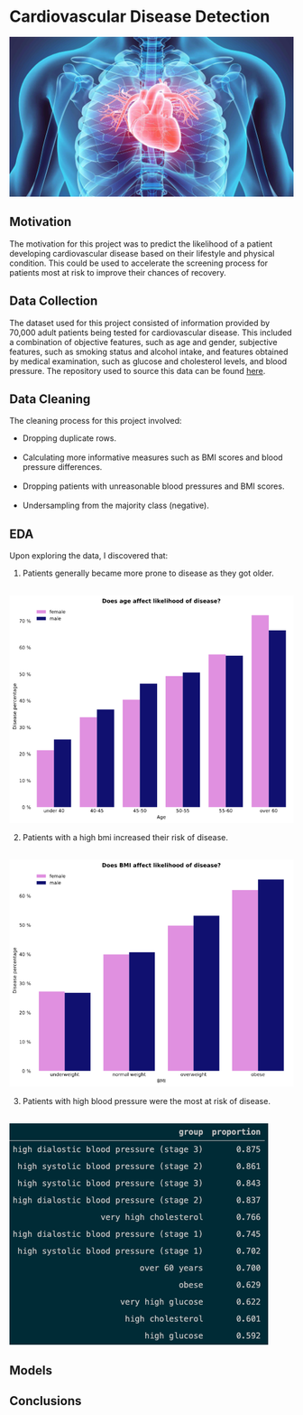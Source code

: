 # Cardiovascular Disease Detection

<img src="/images/cardio_banner.jpeg"/>

## Motivation

The motivation for this project was to predict the likelihood of a patient developing cardiovascular disease based on their lifestyle and physical condition. This could be used to accelerate the screening process for patients most at risk to improve their chances of recovery.

## Data Collection

The dataset used for this project consisted of information provided by 70,000 adult patients being tested for cardiovascular disease. This included a combination of objective features, such as age and gender, subjective features, such as smoking status and alcohol intake, and features obtained by medical examination, such as glucose and cholesterol levels, and blood pressure. The repository used to source this data can be found [here](https://www.kaggle.com/sulianova/cardiovascular-disease-dataset).

## Data Cleaning

The cleaning process for this project involved:

- Dropping duplicate rows. <br/><br/>
- Calculating more informative measures such as BMI scores and blood pressure differences. <br/><br/>
- Dropping patients with unreasonable blood pressures and BMI scores. <br/><br/>
- Undersampling from the majority class (negative).

## EDA

Upon exploring the data, I discovered that:

1. Patients generally became more prone to disease as they got older. <br/><br/>
<img src="/images/age_and_gender.png" width="600"/>

2. Patients with a high bmi increased their risk of disease. <br/><br/>
<img src="/images/bmi_and_gender.png" width="600"/>

3. Patients with high blood pressure were the most at risk of disease. <br/><br/>
<img src="/images/top_12_groups.png"/>

## Models

## Conclusions
